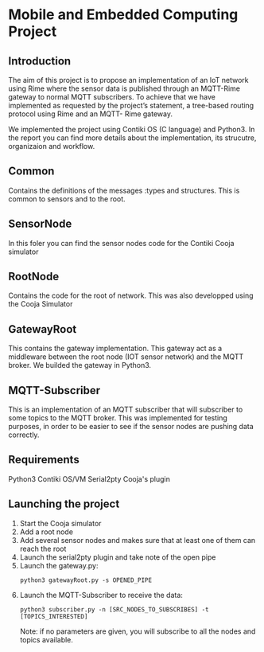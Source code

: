 # Mobile and Embedded Computing Project
## Introduction
The aim of this project is to propose an implementation of an IoT network using Rime where the sensor data is published through an MQTT-Rime gateway to normal MQTT subscribers. To achieve that we have implemented as requested by the project’s statement, a tree-based routing protocol using Rime and an MQTT- Rime gateway.

We implemented the project using Contiki OS (C language) and Python3. In the report you can find more details about the implementation, its strucutre, organizaion and workflow.

## Common
Contains the definitions of the messages :types and structures. This is common to sensors and to the root.

## SensorNode
In this foler you can find the sensor nodes code for the Contiki Cooja simulator

## RootNode
Contains the code for the root of network. This was also developped using the Cooja Simulator

## GatewayRoot
This contains the gateway implementation. This gateway act as a middleware between the root node (IOT sensor network) and the MQTT broker. We builded the gateway in Python3.

## MQTT-Subscriber
This is an implementation of an MQTT subscriber that will subscriber to some topics to the MQTT broker. This was implemented for testing purposes, in order to be easier to see if the sensor nodes are pushing data correctly.

## Requirements

Python3
Contiki OS/VM
Serial2pty Cooja's plugin

## Launching the project
1. Start the Cooja simulator
2. Add a root node
3. Add several sensor nodes and makes sure that at least one of them can reach the root
4. Launch the serial2pty plugin and take note of the open pipe
5. Launch the gateway.py:
    ```
    python3 gatewayRoot.py -s OPENED_PIPE
    ```
6. Launch the MQTT-Subscriber to receive the data:
   ```
   python3 subscriber.py -n [SRC_NODES_TO_SUBSCRIBES] -t [TOPICS_INTERESTED]
   ```
    Note: if no parameters are given, you will subscribe to all the nodes and topics available.
